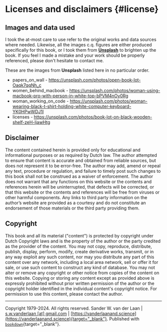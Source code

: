 # Licenses and disclaimers {#license}
<!-- ![](img/_headers/licenses.png){width=100%} -->





## Images and data used

I took the at-most care to use refer to the original works and data sources where needed. Likewise, all the images c.q. figures are either produced specifically for this book, or I took them from [**Unsplash**](https://unsplash.com/s/photos/legal) to brighten up the book. If you feel I made a mistake and your work should be properly referenced, please don't hesitate to contact me. 

These are the images from **Unsplash** listed here in no particular order.

- papers_on_wall - https://unsplash.com/photos/open-book-lot-Oaqk7qqNh_c
- women_behind_macbook - https://unsplash.com/photos/woman-using-macbook-pro-with-person-in-white-top-bPVM4nOy0Rg
- woman_working_on_code - https://unsplash.com/photos/woman-wearing-black-t-shirt-holding-white-computer-keyboard-YK0HPwWDJ1I
- licenses - https://unsplash.com/photos/book-lot-on-black-wooden-shelf-zeH-ljawHtg

## Disclaimer

The content contained herein is provided only for educational and informational purposes or as required by Dutch law. The author attempted to ensure that content is accurate and obtained from reliable sources, but does not represent it to be error-free. The author may add, amend or repeal any text, procedure or regulation, and failure to timely post such changes to this book shall not be construed as a waiver of enforcement. The author does not warrant that any functions on this website or the contents and references herein will be uninterrupted, that defects will be corrected, or that this website or the contents and references will be free from viruses or other harmful components. Any links to third party information on the author’s website are provided as a courtesy and do not constitute an endorsement of those materials or the third party providing them.

## Copyright
This book and all its material ("content") is protected by copyright under Dutch Copyright laws and is the property of the author or the party credited as the provider of the content. You may not copy, reproduce, distribute, publish, display, perform, modify, create derivative works, transmit, or in any way exploit any such content, nor may you distribute any part of this content over any network, including a local area network, sell or offer it for sale, or use such content to construct any kind of database. You may not alter or remove any copyright or other notice from copies of the content on this website. Copying or storing any content except as provided above is expressly prohibited without prior written permission of the author or the copyright holder identified in the individual content's copyright notice. For permission to use this content, please contact the author.


---

Copyright 1979-2024. All rights reserved. Sander W. van der Laan | [s.w.vanderlaan [at] gmail.com](mailto:s.w.vanderlaan@gmail.com) | [https://vanderlaanand.science](https://vanderlaanand.science){target="_blank"}. Published with [`bookdown`](https://bookdown.org/yihui/bookdown/){target="_blank"}.

<script>
title=document.getElementById('header');
title.innerHTML = '<img src="./img/headers/banner_man_standing_dna.png" alt="Licenses">' + title.innerHTML
</script>

